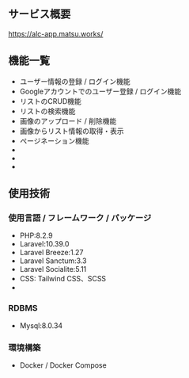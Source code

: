 ## サービス概要

https://alc-app.matsu.works/

## 機能一覧
* ユーザー情報の登録 / ログイン機能
* Googleアカウントでのユーザー登録 / ログイン機能
* リストのCRUD機能
* リストの検索機能
* 画像のアップロード / 削除機能
* 画像からリスト情報の取得・表示
* ページネーション機能
* 
* 
* 
## 使用技術
### 使用言語 / フレームワーク / パッケージ
* PHP:8.2.9  
* Laravel:10.39.0  
* Laravel Breeze:1.27  
* Laravel Sanctum:3.3  
* Laravel Socialite:5.11  
* CSS: Tailwind CSS、SCSS
* 
### RDBMS
* Mysql:8.0.34
### 環境構築
* Docker / Docker Compose
